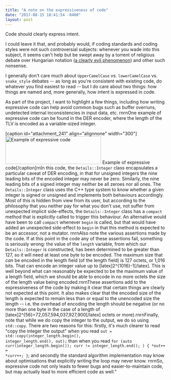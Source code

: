 ```yaml
---
title: "A note on the expressiveness of code"
date: "2017-08-15 18:41:54 -0400"
layout: post
---
```

Code should clearly express intent.

I could leave it that, and probably would, if coding standards and coding styles were not such controversial subjects: whenever you wade into this subject, it seems can't help but be swept away by a torrent of religious debate over Hungarian notation ([a clearly evil phenomenon](http://rlc.vlinder.ca/blog/2009/08/name-for-functionality-not-type/)) and other such nonsense.

I generally don't care much about `UpperCamelCase` vs. `lowerCamelCase` vs. `snake_style` debates -- as long as you're consistent with existing code, do whatever you find easiest to read -- but I do care about two things: how things are named and, more generally, how intent is expressed in code.

As part of the project, I want to highlight a few things, including how writing expressive code can help avoid common bugs such as buffer overruns, undetected internal inconsistencies in input data, etc. rnrnOne example of expressive code can be found in the DER encoder, where the length of the TLV is encoded as a variable-sized integer. 

[caption id="attachment_241" align="alignnone" width="300"]<a href="http://cpp4theselftaught.com/wp-content/uploads/2017/08/image.jpeg"><img src="http://cpp4theselftaught.com/wp-content/uploads/2017/08/image-300x87.jpeg" alt="Example of expressive code" width="300" height="87" class="size-medium wp-image-241" /></a> Example of expressive code[/caption]rnIn this code, the <code>Details::Integer</code> class encapsulates a particular caveat of DER encoding, in that for unsigned integers the nine leading bits of the encoded integer may never be zero. Similarly, the nine leading bits of a signed integer may neither be all zeroes nor all ones. The <code>Details::Integer</code> class uses the C++ type system to know whether a given integer is signed or unsigned and implements both behaviours accordingly. Most of this is hidden from view from its user, but according to the philosophy that you neither pay for what you don't use, not suffer from unexpected implicit side-effects, the <code>Details::Integer</code> class has a <code>compact</code> method that is explicitly called to trigger this behaviour. An alternative would have been to call <code>compact</code> whenever <code>begin</code> is called, but that would have added an unexpected side-effect to <code>begin</code> in that this method is expected to be an accessor, not a mutator. rnrnAlso note the various assertions made by the code. If at this point in the code any of these assertions fail, something is seriously wrong: the value of the <code>length</code> variable, from which our <code>Details::Integer</code> is constructed, has been determined to be greater than 127, so it will need at least one byte to be encoded. The maximum size that <em>can</em> be encoded in the length field (of the length field) is 127 octets, or 1,016 bits. That can encode an integer value up to [latex]2^{1016}-1[/latex]. This is well beyond what can reasonably be expected to be the maximum value of a length field, which we should be able to encode in no more octets the size of the length value being encoded.rnrnThese assertions add to the expressiveness of the code by making it clear that certain things are clearly not expected at this point. It also makes clear that the encoded size of the length is expected to remain less than or equal to the unencoded size the length -- i.e. the overhead of encoding the length should be negative (or no more than one byte in the case of a length of [latex]2^{56}=72,057,594,037,927,900[/latex] octets or more).rnrnFinally, note that while we do copy the integer to the output, we do so using <code>std::copy</code>. There are two reasons for this: firstly, it's much clearer to read "copy the integer the output" when you read <code>out = std::copy(integer_length.begin(), integer_length.end(), out);</code> than when you read <code>for (auto curr(integer_length.begin()); curr != integer_length.end(); ) { *out++ = *curr++; }</code>; and secondly the standard algorithm implementation may know about optimisations that explicitly writing the loop may never know. rnrnSo, expressive code not only leads to fewer bugs and easier-to-maintain code, but may actually lead to more efficient code as well."
